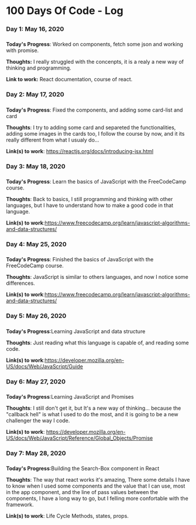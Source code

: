 # 100 Days Of Code - Log

### Day 1: May 16, 2020 
##### 

**Today's Progress**: Worked on components, fetch some json and working with promise.

**Thoughts:** I really struggled with the concenpts, it is a realy a new way of thinking and programming.

**Link to work:** React documentation, course of react.

### Day 2: May 17, 2020
##### 

**Today's Progress**: Fixed the components, and adding some card-list and card

**Thoughts**: I try to adding some card and separeted the functionalities, adding some images in the cards too, I follow the course by now, and it its really different from what I usualy do...

**Link(s) to work**: https://reactjs.org/docs/introducing-jsx.html


### Day 3: May 18, 2020
##### 

**Today's Progress**: Learn the basics of JavaScript with the FreeCodeCamp course.

**Thoughts**: Back to basics, I still programming and thinking with other languages, but I have to understand how to make a good code in that language.

**Link(s) to work**:https://www.freecodecamp.org/learn/javascript-algorithms-and-data-structures/


### Day 4: May 25, 2020
##### 

**Today's Progress**: Finished the basics of JavaScript with the FreeCodeCamp course.

**Thoughts**: JavaScript is similar to others languages, and now I notice some differences.

**Link(s) to work**:https://www.freecodecamp.org/learn/javascript-algorithms-and-data-structures/


### Day 5: May 26, 2020
##### 

**Today's Progress**:Learning JavaScript and data structure 

**Thoughts**: Just reading what this language is capable of, and reading some code.

**Link(s) to work**:https://developer.mozilla.org/en-US/docs/Web/JavaScript/Guide

### Day 6: May 27, 2020
##### 

**Today's Progress**:Learning JavaScript and Promises

**Thoughts**: I still don't get it, but It's a new way of thinking... because the "callback hell" is what I used to do the most, and it is going to be a new challenger the way I code.

**Link(s) to work**: https://developer.mozilla.org/en-US/docs/Web/JavaScript/Reference/Global_Objects/Promise

### Day 7: May 28, 2020
##### 

**Today's Progress**:Building the Search-Box component in React

**Thoughts**: The way that react works it's amazing, There some details I have to know when I used some components and the value that I can use, most in the app component, and the line of pass values between the components, I have a long way to go, but I felling more confortable with the framework.

**Link(s) to work**: Life Cycle Methods, states, props.

